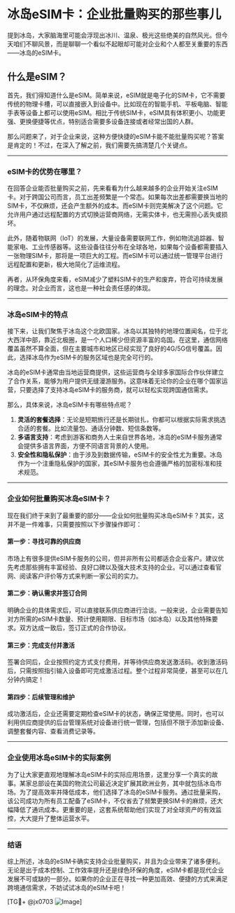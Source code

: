 # 冰岛eSIM卡：企业批量购买的那些事儿

提到冰岛，大家脑海里可能会浮现出冰川、温泉、极光这些绝美的自然风光。但今天咱们不聊风景，而是聊聊一个看似不起眼却可能对企业和个人都至关重要的东西——冰岛的eSIM卡。

## 什么是eSIM？

首先，我们得知道什么是eSIM。简单来说，eSIM就是电子化的SIM卡，它不需要传统的物理卡槽，可以直接嵌入到设备中。比如现在的智能手机、平板电脑、智能手表等设备上都可以使用eSIM。相比于传统SIM卡，eSIM具有体积更小、功能更强、更换便捷等优点，特别适合需要多设备连接或者经常出国的人群。

那么问题来了，对于企业来说，这种方便快捷的eSIM卡能不能批量购买呢？答案是肯定的！不过，在深入了解之前，我们需要先搞清楚几个关键点。

---

### eSIM卡的优势在哪里？

在回答企业能否批量购买之前，先来看看为什么越来越多的企业开始关注eSIM卡。对于跨国公司而言，员工出差频繁是一个常态。如果每次出差都需要换当地的SIM卡，不仅麻烦，还会产生额外的成本。而eSIM卡则完美解决了这个问题。它允许用户通过远程配置的方式切换运营商网络，无需实体卡，也无需担心丢失或损坏。

此外，随着物联网（IoT）的发展，大量设备需要联网工作，例如物流追踪器、智能家电、工业传感器等。这些设备往往分布在全球各地，如果每个设备都需要插入一张物理SIM卡，那将是一项巨大的工程。而eSIM卡可以通过统一管理平台进行远程配置和更新，极大地简化了运维流程。

再者，从环保角度来看，eSIM减少了塑料SIM卡的生产和废弃，符合可持续发展的理念。对企业而言，这也是一种社会责任感的体现。

---

### 冰岛eSIM卡的特点

接下来，让我们聚焦于冰岛这个北欧国家。冰岛以其独特的地理位置闻名，位于北大西洋中部，靠近北极圈，是一个人口稀少但资源丰富的岛国。在这里，通信网络覆盖虽然不算全面，但在主要城市和地区已经实现了良好的4G/5G信号覆盖。因此，选择冰岛作为eSIM卡的服务区域也是完全可行的。

冰岛的eSIM卡通常由当地运营商提供，这些运营商与全球多家国际合作伙伴建立了合作关系，能够为用户提供无缝漫游服务。这意味着无论你的企业在哪个国家运营，只要选择了支持冰岛eSIM卡的服务商，就可以轻松实现跨国通信需求。

那么，具体来说，冰岛eSIM卡有哪些特点呢？

1. **灵活的套餐选择**：无论是短期旅行还是长期驻扎，你都可以根据实际需求挑选合适的套餐。比如流量包、通话分钟数、短信条数等。
2. **多语言支持**：考虑到游客和商务人士来自世界各地，冰岛的eSIM卡服务通常会提供多语言界面，方便不同语言背景的人使用。
3. **安全性和隐私保护**：由于涉及到数据传输，eSIM卡的安全性尤为重要。冰岛作为一个注重隐私保护的国家，其eSIM卡服务也会遵循严格的加密标准和技术规范。

---

### 企业如何批量购买冰岛eSIM卡？

现在我们终于来到了最重要的部分——企业如何批量购买冰岛eSIM卡？其实，这并不是一件难事，只需要按照以下步骤操作即可：

#### 第一步：寻找可靠的供应商

市场上有很多提供eSIM卡服务的公司，但并非所有公司都适合企业客户。建议优先考虑那些拥有丰富经验、良好口碑以及强大技术支持的企业。可以通过查看官网、阅读客户评价等方式来判断一家公司的实力。

#### 第二步：确认需求并签订合同

明确企业的具体需求后，可以直接联系供应商进行洽谈。一般来说，企业需要告知对方所需的eSIM卡数量、预计使用期限、目标市场（如冰岛）以及其他特殊要求。双方达成一致后，签订正式的合作协议。

#### 第三步：完成支付并激活

签署合同后，企业按照约定方式支付费用，并等待供应商发送激活码。收到激活码后，只需按照指引输入设备即可完成激活过程。整个过程非常简便，甚至可以在几分钟内搞定！

#### 第四步：后续管理和维护

成功激活后，企业还需要定期检查eSIM卡的状态，确保正常使用。同时，也可以利用供应商提供的后台管理系统对设备进行统一管理，包括但不限于添加新设备、调整套餐内容、查看消费记录等。

---

### 企业使用冰岛eSIM卡的实际案例

为了让大家更直观地理解冰岛eSIM卡的实际应用场景，这里分享一个真实的故事。某家总部设在美国的物流公司最近决定扩展其欧洲业务，其中就包括冰岛市场。为了提高效率并降低成本，他们选择了冰岛的eSIM卡服务。通过批量采购，该公司成功为所有员工配备了eSIM卡，不仅省去了频繁更换SIM卡的麻烦，还大幅降低了通讯成本。更重要的是，这套系统帮助他们实现了对全球资产的有效监控，大大提升了整体运营水平。

---

### 结语

综上所述，冰岛的eSIM卡确实支持企业批量购买，并且为企业带来了诸多便利。无论是出于成本控制、工作效率提升还是绿色环保的角度，eSIM卡都是现代企业发展不可或缺的一部分。如果你的企业正在寻找一种更加高效、便捷的方式来满足跨境通信需求，不妨试试冰岛的eSIM卡吧！

[TG💪+ @jx0703 ![Image](https://github.com/user-attachments/assets/dbca1d08-cadb-493c-b0ec-ad6f7a83f270)]